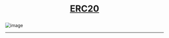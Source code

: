 <h1 align="center">

[ERC20]()

###

![image](https://github.com/AndreCoutinhom/blockchain_bootcamp/assets/91290799/129289d0-c5bf-4f1f-a0df-c6f248dbe29a)
  
</h1>

---
